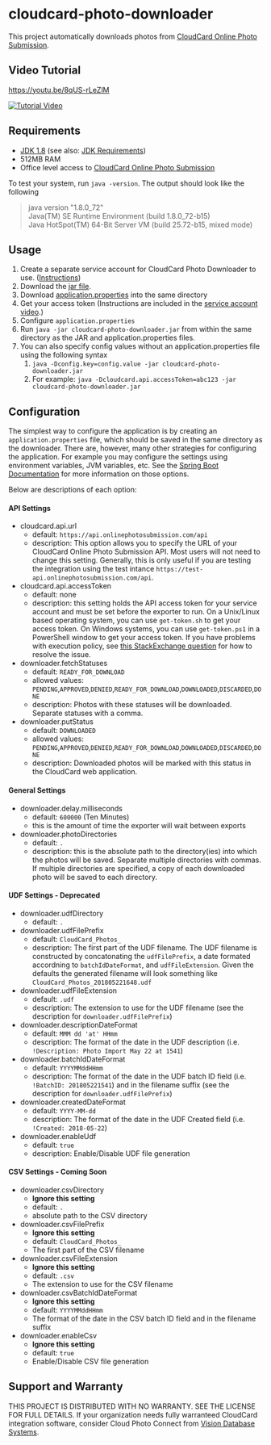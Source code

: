 # cloudcard-photo-downloader

This project automatically downloads photos from [CloudCard Online Photo Submission](http://onlinephotosubmission.com/).

## Video Tutorial
https://youtu.be/8qUS-rLeZlM

[![Tutorial Video](https://img.youtube.com/vi/0KcCnMOf1jA/0.jpg)](https://youtu.be/8qUS-rLeZlM)

## Requirements

- [JDK 1.8](https://www.oracle.com/technetwork/java/javase/downloads/jdk8-downloads-2133151.html) (see also: [JDK Requirements](https://docs.oracle.com/javase/8/docs/technotes/guides/install/windows_system_requirements.html#A1097784))
- 512MB RAM
- Office level access to [CloudCard Online Photo Submission](http://onlinephotosubmission.com/)

To test your system, run `java -version`.  The output should look like the following
> java version "1.8.0_72"<br/>
> Java(TM) SE Runtime Environment (build 1.8.0_72-b15)<br/>
> Java HotSpot(TM) 64-Bit Server VM (build 25.72-b15, mixed mode)<br/>

## Usage

1. Create a separate service account for CloudCard Photo Downloader to use. ([Instructions](https://www.youtube.com/watch?v=ZfrjFwrkwZQ))
1. Download the [jar file](https://github.com/online-photo-submission/cloudcard-photo-downloader/raw/master/cloudcard-photo-downloader.jar).
1. Download [application.properties](https://raw.githubusercontent.com/online-photo-submission/cloudcard-photo-downloader/master/src/main/resources/application.properties) into the same directory
1. Get your access token (Instructions are included in the [service account video](https://www.youtube.com/watch?v=ZfrjFwrkwZQ).)
1. Configure `application.properties`
1. Run `java -jar cloudcard-photo-downloader.jar` from within the same directory as the JAR and application.properties files.
1. You can also specify config values without an application.properties file using the following syntax
    1. `java -Dconfig.key=config.value -jar cloudcard-photo-downloader.jar`
    1. For example: `java -Dcloudcard.api.accessToken=abc123 -jar cloudcard-photo-downloader.jar`


## Configuration

The simplest way to configure the application is by creating an `application.properties` file, which should be saved in the same directory as the downloader.  There are, however, many other strategies for configuring the application.  For example you may configure the settings using environment variables, JVM variables, etc.  See the [Spring Boot Documentation](https://docs.spring.io/spring-boot/docs/current/reference/html/boot-features-external-config.html) for more information on those options.

Below are descriptions of each option:

#### API Settings
- cloudcard.api.url  
  - default: `https://api.onlinephotosubmission.com/api`
  - description: This option allows you to specify the URL of your CloudCard Online Photo Submission API.  Most users will not need to change this setting.  Generally, this is only useful if you are testing the integration using the test intance `https://test-api.onlinephotosubmission.com/api`.
- cloudcard.api.accessToken
  - default: none
  - description: this setting holds the API access token for your service account and must be set before the exporter to run. On a Unix/Linux based operating system, you can use `get-token.sh` to get your access token. On Windows systems, you can use `get-token.ps1` in a PowerShell window to get your access token. If you have problems with execution policy, see [this StackExchange question](https://superuser.com/questions/106360/how-to-enable-execution-of-powershell-scripts) for how to resolve the issue.
- downloader.fetchStatuses
  - default: `READY_FOR_DOWNLOAD`
  - allowed values: `PENDING`,`APPROVED`,`DENIED`,`READY_FOR_DOWNLOAD`,`DOWNLOADED`,`DISCARDED`,`DONE`
  - description: Photos with these statuses will be downloaded. Separate statuses with a comma.
- downloader.putStatus
  - default: `DOWNLOADED`
  - allowed values: `PENDING`,`APPROVED`,`DENIED`,`READY_FOR_DOWNLOAD`,`DOWNLOADED`,`DISCARDED`,`DONE`
  - description: Downloaded photos will be marked with this status in the CloudCard web application.

#### General Settings
- downloader.delay.milliseconds
  - default: `600000` (Ten Minutes)
  - this is the amount of time the exporter will wait between exports
- downloader.photoDirectories
  - default: `.`
  - description: this is the absolute path to the directory(ies) into which the photos will be saved. Separate multiple directories with commas.  If multiple directories are specified, a copy of each downloaded photo will be saved to each directory. 
  
#### UDF Settings - Deprecated
- downloader.udfDirectory
  - default: `.`
- downloader.udfFilePrefix
  - default: `CloudCard_Photos_`
  - description: The first part of the UDF filename.  The UDF filename is constructed by concatonating the `udfFilePrefix`, a date formated accordning to `batchIdDateFormat`, and `udfFileExtension`.  Given the defaults the generated filename will look something like `CloudCard_Photos_201805221648.udf`
- downloader.udfFileExtension
  - default: `.udf`
  - description: The extension to use for the UDF filename (see the description for `downloader.udfFilePrefix`)
- downloader.descriptionDateFormat
  - default: `MMM dd 'at' HHmm`
  - description: The format of the date in the UDF description (i.e. `!Description: Photo Import May 22 at 1541`)
- downloader.batchIdDateFormat
  - default: `YYYYMMddHHmm`
  - description: The format of the date in the UDF batch ID field (i.e. `!BatchID: 201805221541`) and in the filename suffix (see the description for `downloader.udfFilePrefix`) 
- downloader.createdDateFormat
  - default: `YYYY-MM-dd`
  - description: The format of the date in the UDF Created field (i.e. `!Created: 2018-05-22`)
- downloader.enableUdf
  - default: `true`
  - description: Enable/Disable UDF file generation
  
#### CSV Settings - Coming Soon
- downloader.csvDirectory
  - **Ignore this setting**
  - default: `.`
  - absolute path to the CSV directory
- downloader.csvFilePrefix
  - **Ignore this setting**
  - default: `CloudCard_Photos_`
  - The first part of the CSV filename
- downloader.csvFileExtension
  - **Ignore this setting**
  - default: `.csv`
  - The extension to use for the CSV filename
- downloader.csvBatchIdDateFormat
  - **Ignore this setting**
  - default: `YYYYMMddHHmm`
  - The format of the date in the CSV batch ID field and in the filename suffix
- downloader.enableCsv
  - **Ignore this setting**
  - default: `true`
  - Enable/Disable CSV file generation

## Support and Warranty
THIS PROJECT IS DISTRIBUTED WITH NO WARRANTY.  SEE THE LICENSE FOR FULL DETAILS.
If your organization needs fully warranteed CloudCard integration software, consider Cloud Photo Connect from [Vision Database Systems](http://www.visiondatabase.com/).
